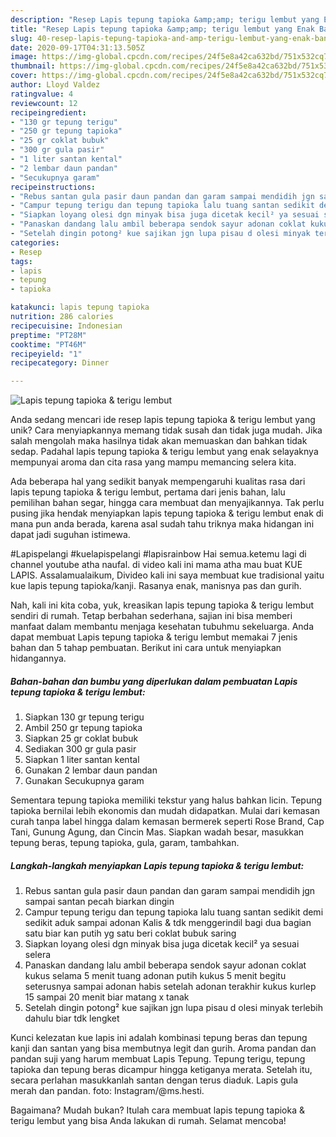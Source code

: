 ```yaml
---
description: "Resep Lapis tepung tapioka &amp;amp; terigu lembut yang Enak Banget"
title: "Resep Lapis tepung tapioka &amp;amp; terigu lembut yang Enak Banget"
slug: 40-resep-lapis-tepung-tapioka-and-amp-terigu-lembut-yang-enak-banget
date: 2020-09-17T04:31:13.505Z
image: https://img-global.cpcdn.com/recipes/24f5e8a42ca632bd/751x532cq70/lapis-tepung-tapioka-terigu-lembut-foto-resep-utama.jpg
thumbnail: https://img-global.cpcdn.com/recipes/24f5e8a42ca632bd/751x532cq70/lapis-tepung-tapioka-terigu-lembut-foto-resep-utama.jpg
cover: https://img-global.cpcdn.com/recipes/24f5e8a42ca632bd/751x532cq70/lapis-tepung-tapioka-terigu-lembut-foto-resep-utama.jpg
author: Lloyd Valdez
ratingvalue: 4
reviewcount: 12
recipeingredient:
- "130 gr tepung terigu"
- "250 gr tepung tapioka"
- "25 gr coklat bubuk"
- "300 gr gula pasir"
- "1 liter santan kental"
- "2 lembar daun pandan"
- "Secukupnya garam"
recipeinstructions:
- "Rebus santan gula pasir daun pandan dan garam sampai mendidih jgn sampai santan pecah biarkan dingin"
- "Campur tepung terigu dan tepung tapioka lalu tuang santan sedikit demi sedikit aduk sampai adonan Kalis &amp; tdk menggerindil bagi dua bagian satu biar kan putih yg satu beri coklat bubuk saring"
- "Siapkan loyang olesi dgn minyak bisa juga dicetak kecil² ya sesuai selera"
- "Panaskan dandang lalu ambil beberapa sendok sayur adonan coklat kukus selama 5 menit tuang adonan putih kukus 5 menit begitu seterusnya sampai adonan habis setelah adonan terakhir kukus kurlep 15 sampai 20 menit biar matang x tanak"
- "Setelah dingin potong² kue sajikan jgn lupa pisau d olesi minyak terlebih dahulu biar tdk lengket"
categories:
- Resep
tags:
- lapis
- tepung
- tapioka

katakunci: lapis tepung tapioka 
nutrition: 286 calories
recipecuisine: Indonesian
preptime: "PT28M"
cooktime: "PT46M"
recipeyield: "1"
recipecategory: Dinner

---
```



![Lapis tepung tapioka &amp; terigu lembut](https://img-global.cpcdn.com/recipes/24f5e8a42ca632bd/751x532cq70/lapis-tepung-tapioka-terigu-lembut-foto-resep-utama.jpg)

Anda sedang mencari ide resep lapis tepung tapioka &amp; terigu lembut yang unik? Cara menyiapkannya memang tidak susah dan tidak juga mudah. Jika salah mengolah maka hasilnya tidak akan memuaskan dan bahkan tidak sedap. Padahal lapis tepung tapioka &amp; terigu lembut yang enak selayaknya mempunyai aroma dan cita rasa yang mampu memancing selera kita.

Ada beberapa hal yang sedikit banyak mempengaruhi kualitas rasa dari lapis tepung tapioka &amp; terigu lembut, pertama dari jenis bahan, lalu pemilihan bahan segar, hingga cara membuat dan menyajikannya. Tak perlu pusing jika hendak menyiapkan lapis tepung tapioka &amp; terigu lembut enak di mana pun anda berada, karena asal sudah tahu triknya maka hidangan ini dapat jadi suguhan istimewa.

#Lapispelangi #kuelapispelangi #lapisrainbow Hai semua.ketemu lagi di channel youtube atha naufal. di video kali ini mama atha mau buat KUE LAPIS. Assalamualaikum, Divideo kali ini saya membuat kue tradisional yaitu kue lapis tepung tapioka/kanji. Rasanya enak, manisnya pas dan gurih.


Nah, kali ini kita coba, yuk, kreasikan lapis tepung tapioka &amp; terigu lembut sendiri di rumah. Tetap berbahan sederhana, sajian ini bisa memberi manfaat dalam membantu menjaga kesehatan tubuhmu sekeluarga. Anda dapat membuat Lapis tepung tapioka &amp; terigu lembut memakai 7 jenis bahan dan 5 tahap pembuatan. Berikut ini cara untuk menyiapkan hidangannya.

<!--inarticleads1-->

##### Bahan-bahan dan bumbu yang diperlukan dalam pembuatan Lapis tepung tapioka &amp; terigu lembut:

1. Siapkan 130 gr tepung terigu
1. Ambil 250 gr tepung tapioka
1. Siapkan 25 gr coklat bubuk
1. Sediakan 300 gr gula pasir
1. Siapkan 1 liter santan kental
1. Gunakan 2 lembar daun pandan
1. Gunakan Secukupnya garam


Sementara tepung tapioka memiliki tekstur yang halus bahkan licin. Tepung tapioka bernilai lebih ekonomis dan mudah didapatkan. Mulai dari kemasan curah tanpa label hingga dalam kemasan bermerek seperti Rose Brand, Cap Tani, Gunung Agung, dan Cincin Mas. Siapkan wadah besar, masukkan tepung beras, tepung tapioka, gula, garam, tambahkan. 

<!--inarticleads2-->

##### Langkah-langkah menyiapkan Lapis tepung tapioka &amp; terigu lembut:

1. Rebus santan gula pasir daun pandan dan garam sampai mendidih jgn sampai santan pecah biarkan dingin
1. Campur tepung terigu dan tepung tapioka lalu tuang santan sedikit demi sedikit aduk sampai adonan Kalis &amp; tdk menggerindil bagi dua bagian satu biar kan putih yg satu beri coklat bubuk saring
1. Siapkan loyang olesi dgn minyak bisa juga dicetak kecil² ya sesuai selera
1. Panaskan dandang lalu ambil beberapa sendok sayur adonan coklat kukus selama 5 menit tuang adonan putih kukus 5 menit begitu seterusnya sampai adonan habis setelah adonan terakhir kukus kurlep 15 sampai 20 menit biar matang x tanak
1. Setelah dingin potong² kue sajikan jgn lupa pisau d olesi minyak terlebih dahulu biar tdk lengket


Kunci kelezatan kue lapis ini adalah kombinasi tepung beras dan tepung kanji dan santan yang bisa membutnya legit dan gurih. Aroma pandan dan pandan suji yang harum membuat Lapis Tepung. Tepung terigu, tepung tapioka dan tepung beras dicampur hingga ketiganya merata. Setelah itu, secara perlahan masukkanlah santan dengan terus diaduk. Lapis gula merah dan pandan. foto: Instagram/@ms.hesti. 

Bagaimana? Mudah bukan? Itulah cara membuat lapis tepung tapioka &amp; terigu lembut yang bisa Anda lakukan di rumah. Selamat mencoba!
